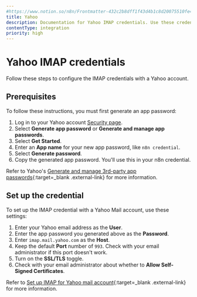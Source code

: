 ```yaml
---
#https://www.notion.so/n8n/Frontmatter-432c2b8dff1f43d4b1c8d20075510fe4
title: Yahoo
description: Documentation for Yahoo IMAP credentials. Use these credentials to authenticate Yahoo IMAP in n8n, a workflow automation platform.
contentType: integration
priority: high
---
```


# Yahoo IMAP credentials

Follow these steps to configure the IMAP credentials with a Yahoo account.

## Prerequisites

To follow these instructions, you must first generate an app password:

1. Log in to your Yahoo account [Security page](https://login.yahoo.com/account/security).
2. Select **Generate app password** or **Generate and manage app passwords**.
3. Select **Get Started**.
2. Enter an **App name** for your new app password, like `n8n credential`.
3. Select **Generate password**.
4. Copy the generated app password. You'll use this in your n8n credential.

Refer to Yahoo's [Generate and manage 3rd-party app passwords](https://help.yahoo.com/kb/generate-manage-third-party-passwords-sln15241.html){:target=_blank .external-link} for more information.

## Set up the credential

To set up the IMAP credential with a Yahoo Mail account, use these settings:

1. Enter your Yahoo email address as the **User**.
2. Enter the app password you generated above as the **Password**.
3. Enter `imap.mail.yahoo.com` as the **Host**.
4. Keep the default **Port** number of `993`. Check with your email administrator if this port doesn't work.
5. Turn on the **SSL/TLS** toggle.
6. Check with your email administrator about whether to **Allow Self-Signed Certificates**.

Refer to [Set up IMAP for Yahoo mail account](https://help.yahoo.com/kb/sln4075.html){:target=_blank .external-link} for more information.
